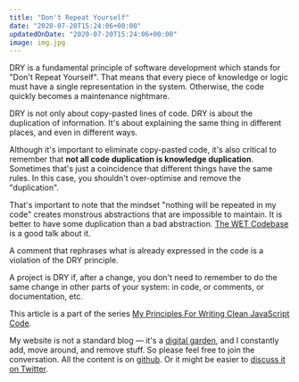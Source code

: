 ```yaml
---
title: "Don't Repeat Yourself"
date: "2020-07-20T15:24:06+00:00"
updatedOnDate: "2020-07-20T15:24:06+00:00"
image: img.jpg
---
```


DRY is a fundamental principle of software development which stands for "Don't Repeat Yourself". That means that every piece of knowledge or logic must have a single representation in the system. Otherwise, the code quickly becomes a maintenance nightmare.

DRY is not only about copy-pasted lines of code. DRY is about the duplication of information. It's about explaining the same thing in different places, and even in different ways.

Although it's important to eliminate copy-pasted code, it's also critical to remember that **not all code duplication is knowledge duplication**. Sometimes that's just a coincidence that different things have the same rules. In this case, you shouldn't over-optimise and remove the "duplication".

That's important to note that the mindset "nothing will be repeated in my code" creates monstrous abstractions that are impossible to maintain. It is better to have some duplication than a bad abstraction. [The WET Codebase](https://www.deconstructconf.com/2019/dan-abramov-the-wet-codebase?ck_subscriber_id=868357049) is a good talk about it.

A comment that rephrases what is already expressed in the code is a violation of the DRY principle.

A project is DRY if, after a change, you don't need to remember to do the same change in other parts of your system: in code, or comments, or documentation, etc.

<section class="separator"><em></em><em></em><em></em></section>

This article is a part of the series [My Principles For Writing Clean JavaScript Code](https://anastasiya.dev/clean-js-code/).

My website is not a standard blog — it's a [digital garden](https://anastasiya.dev/why-digital-garden/), and I constantly add, move around, and remove stuff. So please feel free to join the conversation. All the content is on [github](https://github.com/1itvinka/anastasiya.dev/tree/master/content/blog). Or it might be easier to [discuss it on Twitter](https://mobile.twitter.com/search?q=https://anastasiya.dev/dry/).
